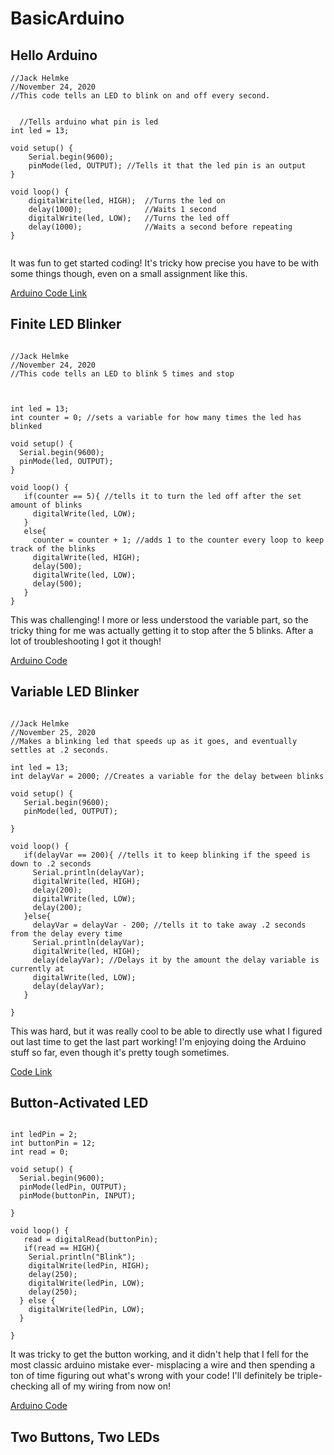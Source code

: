 # BasicArduino

## Hello Arduino

```
//Jack Helmke
//November 24, 2020
//This code tells an LED to blink on and off every second.


  //Tells arduino what pin is led
int led = 13;

void setup() {
    Serial.begin(9600);   
    pinMode(led, OUTPUT); //Tells it that the led pin is an output
}

void loop() {
    digitalWrite(led, HIGH);  //Turns the led on
    delay(1000);              //Waits 1 second
    digitalWrite(led, LOW);   //Turns the led off
    delay(1000);              //Waits a second before repeating
}


```

It was fun to get started coding! It's tricky how precise you have to be with some things though, even on a small assignment like this.

[Arduino Code Link](https://create.arduino.cc/editor/jhelmke83/d0e1fae3-fb51-4115-a15f-b76e9aeb4ad8)

## Finite LED Blinker

```

//Jack Helmke
//November 24, 2020
//This code tells an LED to blink 5 times and stop



int led = 13;
int counter = 0; //sets a variable for how many times the led has blinked

void setup() {
  Serial.begin(9600);
  pinMode(led, OUTPUT);
}

void loop() {
   if(counter == 5){ //tells it to turn the led off after the set amount of blinks
     digitalWrite(led, LOW);
   }
   else{
     counter = counter + 1; //adds 1 to the counter every loop to keep track of the blinks
     digitalWrite(led, HIGH);
     delay(500);
     digitalWrite(led, LOW);
     delay(500);
   }
}

```

This was challenging! I more or less understood the variable part, so the tricky thing for me was actually getting it to stop after the 5 blinks. After a lot of troubleshooting I got it though!

[Arduino Code](https://create.arduino.cc/editor/jhelmke83/cd5b0698-023d-4d44-a811-29912050df26)

## Variable LED Blinker

```

//Jack Helmke
//November 25, 2020
//Makes a blinking led that speeds up as it goes, and eventually settles at .2 seconds.

int led = 13;
int delayVar = 2000; //Creates a variable for the delay between blinks

void setup() {
   Serial.begin(9600);
   pinMode(led, OUTPUT);
    
}

void loop() {
   if(delayVar == 200){ //tells it to keep blinking if the speed is down to .2 seconds
     Serial.println(delayVar);
     digitalWrite(led, HIGH);
     delay(200);
     digitalWrite(led, LOW);
     delay(200);
   }else{
     delayVar = delayVar - 200; //tells it to take away .2 seconds from the delay every time
     Serial.println(delayVar);
     digitalWrite(led, HIGH);
     delay(delayVar); //Delays it by the amount the delay variable is currently at
     digitalWrite(led, LOW);
     delay(delayVar);
   }
    
}

```

This was hard, but it was really cool to be able to directly use what I figured out last time to get the last part working! I'm enjoying doing the Arduino stuff so far, even though it's pretty tough sometimes.

[Code Link](https://create.arduino.cc/editor/jhelmke83/f56ff924-f2a0-46f3-85d8-90f9d3938f3c)

## Button-Activated LED

```

int ledPin = 2;
int buttonPin = 12;
int read = 0;

void setup() {
  Serial.begin(9600);
  pinMode(ledPin, OUTPUT);
  pinMode(buttonPin, INPUT);

}

void loop() {
   read = digitalRead(buttonPin);
   if(read == HIGH){
    Serial.println("Blink");
    digitalWrite(ledPin, HIGH);
    delay(250);
    digitalWrite(ledPin, LOW);
    delay(250);
  } else {
    digitalWrite(ledPin, LOW);
  }

}

```

It was tricky to get the button working, and it didn't help that I fell for the most classic arduino mistake ever- misplacing a wire and then spending a ton of time figuring out what's wrong with your code! I'll definitely be triple-checking all of my wiring from now on!

[Arduino Code](https://create.arduino.cc/editor/jhelmke83/97cff2c7-f1ce-4f6e-b8c9-39173ffa4b29)

## Two Buttons, Two LEDs

